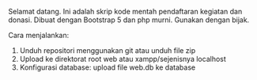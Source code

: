 Selamat datang.
Ini adalah skrip kode mentah pendaftaran kegiatan dan donasi. Dibuat dengan Bootstrap 5 dan php murni. 
Gunakan dengan bijak. 

Cara menjalankan:

1. Unduh repositori menggunakan git atau unduh file zip
2. Upload ke direktorat root web atau xampp/sejenisnya localhost
3. Konfigurasi database: upload file web.db ke database
